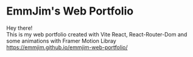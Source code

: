# EmmJim's Web Portfolio

Hey there!
<br/>
This is my web portfolio created with Vite React, React-Router-Dom and some animations with Framer Motion Libray
<br/>
https://emmjim.github.io/emmjim-web-portfolio/
<br/>
